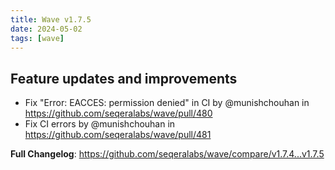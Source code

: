 ```yaml
---
title: Wave v1.7.5
date: 2024-05-02
tags: [wave]
---
```


## Feature updates and improvements

- Fix "Error: EACCES: permission denied" in CI by @munishchouhan in https://github.com/seqeralabs/wave/pull/480
- Fix CI errors by @munishchouhan in https://github.com/seqeralabs/wave/pull/481

**Full Changelog**: https://github.com/seqeralabs/wave/compare/v1.7.4...v1.7.5
